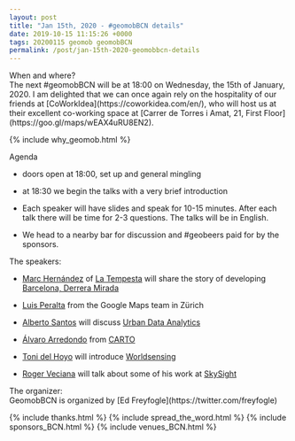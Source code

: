 ```yaml
--- 
layout: post
title: "Jan 15th, 2020 - #geomobBCN details"
date: 2019-10-15 11:15:26 +0000
tags: 20200115 geomob geomobBCN
permalink: /post/jan-15th-2020-geomobbcn-details
---
```


<div class="heading">When and where?</div>
The next #geomobBCN will be at
<span class="b">18:00 on Wednesday, the 15th of January, 2020</span>.
I am delighted that we can once again rely on the hospitality of our friends at
[CoWorkIdea](https://coworkidea.com/en/), who will host us at their
excellent co-working space at [Carrer de Torres i Amat, 21, First Floor](https://goo.gl/maps/wEAX4uRU8EN2).

{% include why_geomob.html %}

<div class="heading">Agenda</div>

* doors open at 18:00, set up and general mingling

* at 18:30 we begin the talks with a very brief introduction

* Each speaker will have slides and speak for 10-15 minutes.
After each talk there will be time for 2-3 questions.
The talks will be in English.

* We head to a nearby bar for discussion and #geobeers paid for by the
sponsors. 

<div class="heading">The speakers:</div>

* [Marc Hernández](https://twitter.com/hernandezguell) of [La Tempesta](http://latempesta.cc/) will share the story of developing [Barcelona, Derrera Mirada](http://darreramirada.ajuntament.barcelona.cat/)

* [Luis Peralta](https://twitter.com/luisperalta) from the Google Maps team in Zürich

* [Alberto Santos](https://twitter.com/asantosestevez) will discuss [Urban Data Analytics](http://www.urbandataanalytics.com/en/)

* [Álvaro Arredondo](https://www.linkedin.com/in/alvaro-arredondo/) from [CARTO](https://carto.com)

* [Toni del Hoyo](https://twitter.com/tonidelhoyo) will introduce [Worldsensing](https://www.worldsensing.com)

* [Roger Veciana](https://twitter.com/rveciana) will talk about some of his work at [SkySight](https://skysight.io/?&hl=en_US)

<div class="heading">The organizer:</div>
GeomobBCN is organized by [Ed Freyfogle](https://twitter.com/freyfogle)

{% include thanks.html %}
{% include spread_the_word.html %}
{% include sponsors_BCN.html %}
{% include venues_BCN.html %}



